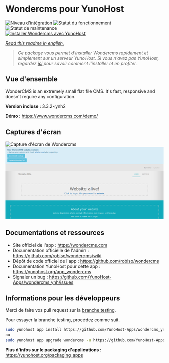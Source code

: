 <!--
N.B.: This README was automatically generated by https://github.com/YunoHost/apps/tree/master/tools/README-generator
It shall NOT be edited by hand.
-->

# Wondercms pour YunoHost

[![Niveau d'intégration](https://dash.yunohost.org/integration/wondercms.svg)](https://dash.yunohost.org/appci/app/wondercms) ![Statut du fonctionnement](https://ci-apps.yunohost.org/ci/badges/wondercms.status.svg) ![Statut de maintenance](https://ci-apps.yunohost.org/ci/badges/wondercms.maintain.svg)  
[![Installer Wondercms avec YunoHost](https://install-app.yunohost.org/install-with-yunohost.svg)](https://install-app.yunohost.org/?app=wondercms)

*[Read this readme in english.](./README.md)*

> *Ce package vous permet d'installer Wondercms rapidement et simplement sur un serveur YunoHost.
Si vous n'avez pas YunoHost, regardez [ici](https://yunohost.org/#/install) pour savoir comment l'installer et en profiter.*

## Vue d'ensemble

WonderCMS is an extremely small flat file CMS. It's fast, responsive and doesn't require any configuration.

**Version incluse :** 3.3.2~ynh2


**Démo :** https://www.wondercms.com/demo/

## Captures d'écran

![Capture d'écran de Wondercms](./doc/screenshots/.DS_Store)
![Capture d'écran de Wondercms](./doc/screenshots/WonderCMS-update-screenshot.png)

## Documentations et ressources

* Site officiel de l'app : <https://wondercms.com>
* Documentation officielle de l'admin : <https://github.com/robiso/wondercms/wiki>
* Dépôt de code officiel de l'app : <https://github.com/robiso/wondercms>
* Documentation YunoHost pour cette app : <https://yunohost.org/app_wondercms>
* Signaler un bug : <https://github.com/YunoHost-Apps/wondercms_ynh/issues>

## Informations pour les développeurs

Merci de faire vos pull request sur la [branche testing](https://github.com/YunoHost-Apps/wondercms_ynh/tree/testing).

Pour essayer la branche testing, procédez comme suit.

``` bash
sudo yunohost app install https://github.com/YunoHost-Apps/wondercms_ynh/tree/testing --debug
ou
sudo yunohost app upgrade wondercms -u https://github.com/YunoHost-Apps/wondercms_ynh/tree/testing --debug
```

**Plus d'infos sur le packaging d'applications :** <https://yunohost.org/packaging_apps>
